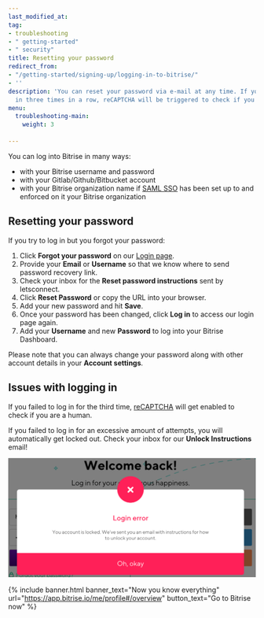 ```yaml
---
last_modified_at: 
tag:
- troubleshooting
- " getting-started"
- " security"
title: Resetting your password
redirect_from:
- "/getting-started/signing-up/logging-in-to-bitrise/"
- ''
description: 'You can reset your password via e-mail at any time. If you fail to log
  in three times in a row, reCAPTCHA will be triggered to check if you are a human. '
menu:
  troubleshooting-main:
    weight: 3

---
```

You can log into Bitrise in many ways:

* with your Bitrise username and password
* with your Gitlab/Github/Bitbucket account
* with your Bitrise organization name if [SAML SSO](/team-management/organizations/saml-sso-in-organizations/) has been set up to and enforced on it your Bitrise organization

## Resetting your password

If you try to log in but you forgot your password:

1. Click **Forgot your password** on our [Login page](https://app.bitrise.io/users/sign_in).
2. Provide your **Email** or **Username** so that we know where to send password recovery link.
3. Check your inbox for the **Reset password instructions** sent by letsconnect.
4. Click **Reset Password** or copy the URL into your browser.
5. Add your new password and hit **Save**.
6. Once your password has been changed, click **Log in** to access our login page again.
7. Add your **Username** and new **Password** to log into your Bitrise Dashboard.

Please note that you can always change your password along with other account details in your **Account settings**.

## Issues with logging in

If you failed to log in for the third time, [reCAPTCHA](https://developers.google.com/recaptcha/) will get enabled to check if you are a human.

If you failed to log in for an excessive amount of attempts, you will automatically get locked out. Check your inbox for our **Unlock Instructions** email!

![{{ page.title }}](/img/lockedout.png)

{% include banner.html banner_text="Now you know everything" url="https://app.bitrise.io/me/profile#/overview" button_text="Go to Bitrise now" %}
